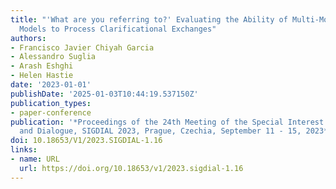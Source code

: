 ```yaml
---
title: "'What are you referring to?' Evaluating the Ability of Multi-Modal Dialogue
  Models to Process Clarificational Exchanges"
authors:
- Francisco Javier Chiyah Garcia
- Alessandro Suglia
- Arash Eshghi
- Helen Hastie
date: '2023-01-01'
publishDate: '2025-01-03T10:44:19.537150Z'
publication_types:
- paper-conference
publication: '*Proceedings of the 24th Meeting of the Special Interest Group on Discourse
  and Dialogue, SIGDIAL 2023, Prague, Czechia, September 11 - 15, 2023*'
doi: 10.18653/V1/2023.SIGDIAL-1.16
links:
- name: URL
  url: https://doi.org/10.18653/v1/2023.sigdial-1.16
---
```

